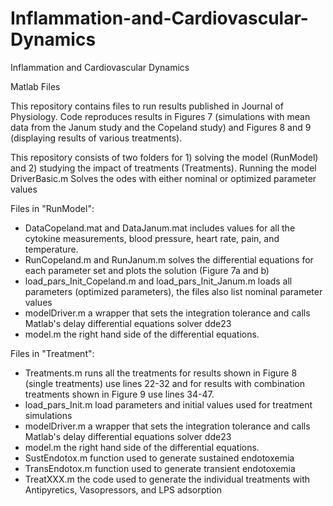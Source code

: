 # Inflammation-and-Cardiovascular-Dynamics
Inflammation and Cardiovascular Dynamics

Matlab Files

This repository contains files to run results published in Journal of Physiology. Code reproduces results in Figures 7 (simulations with mean data from the Janum study and the Copeland study) and Figures 8 and 9 (displaying results of various treatments).

This repository consists of two folders for 1) solving the model (RunModel) and 2) studying the impact of treatments (Treatments).
Running the model DriverBasic.m Solves the odes with either nominal or optimized parameter values

Files in "RunModel": 
- DataCopeland.mat and DataJanum.mat includes values for all the cytokine measurements, blood pressure, heart rate, pain, and temperature. 
- RunCopeland.m and RunJanum.m solves the differential equations for each parameter set and plots the solution (Figure 7a and b)
- load_pars_Init_Copeland.m and load_pars_Init_Janum.m loads all parameters (optimized parameters), the files also list nominal parameter values
- modelDriver.m a wrapper that sets the integration tolerance and calls Matlab's delay differential equations solver dde23
- model.m the right hand side of the differential equations.

Files in "Treatment": 
- Treatments.m runs all the treatments for results shown in Figure 8 (single treatments) use lines 22-32 and 
  for results with combination treatments shown in Figure 9 use lines 34-47.
- load_pars_Init.m load parameters and initial values used for treatment simulations
- modelDriver.m a wrapper that sets the integration tolerance and calls Matlab's delay differential equations solver dde23
- model.m the right hand side of the differential equations.
- SustEndotox.m function used to generate sustained endotoxemia
- TransEndotox.m function used to generate transient endotoxemia
- TreatXXX.m the code used to generate the individual treatments with Antipyretics, Vasopressors, and LPS adsorption
